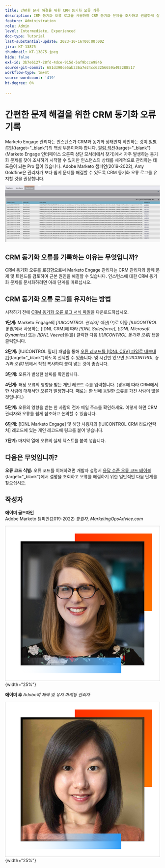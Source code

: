 ```yaml
---
title: 간편한 문제 해결을 위한 CRM 동기화 오류 기록
description: CRM 동기화 오류 로그를 사용하여 CRM 동기화 문제를 조사하고 원활하게 실행하는 방법에 대해 알아봅니다.
feature: Administration
role: Admin
level: Intermediate, Experienced
doc-type: Tutorial
last-substantial-update: 2023-10-16T00:00:00Z
jira: KT-13875
thumbnail: KT-13875.jpeg
hide: false
exl-id: 3b7e6127-28fd-4dce-915d-5af9bcce984b
source-git-commit: 681d390ce5ab336a7e24cc63256659a492288517
workflow-type: tm+mt
source-wordcount: '419'
ht-degree: 0%

---
```


# 간편한 문제 해결을 위한 CRM 동기화 오류 기록

Marketo Engage 관리자는 인스턴스가 CRM과 동기화 상태인지 확인하는 것이 [일별 루틴](https://nation.marketo.com/t5/champion-program-blogs/my-marketo-morning-routine-tips-for-driving-marketing-operation/ba-p/247508){target="_blank"}의 핵심 부분이어야 합니다. [알림 섹션](https://experienceleague.adobe.com/docs/marketo/using/product-docs/core-marketo-concepts/miscellaneous/notification-types.html){target="_blank"}(Marketo Engage 인터페이스 오른쪽 상단 모서리에서 찾기)에서 자주 발생하는 동기화 문제를 찾아 조사하기 시작할 수 있지만 인스턴스의 상태를 체계적으로 관리하는 데 도움이 되는 Pro 팁이 있습니다. Adobe Marketo 챔피언(2019-2022), Amy Goldfine은 관리자가 보다 쉽게 문제를 해결할 수 있도록 CRM 동기화 오류 로그를 유지할 것을 권장합니다.

![동기화 오류 탭의 스크린샷](/help/tutorial-inherited-instance/_assets/Marketo_Engage_Admin_Salesforce_Sync_Errors_Tab.png)

## CRM 동기화 오류를 기록하는 이유는 무엇입니까?

CRM 동기화 오류를 로깅함으로써 Marketo Engage 관리자는 CRM 관리자와 함께 문제 및 트렌드를 검토하여 근본 원인을 해결할 수 있습니다. 인스턴스에 대한 CRM 동기화 문제를 문서화하려면 아래 단계를 따르십시오.

## CRM 동기화 오류 로그를 유지하는 방법

시작하기 전에 [CRM 동기화 오류 로그 서식 파일](/help/tutorial-inherited-instance/_assets/downloads/Adobe-Marketo-Engage_CRM-Sync-Error-Log-Template.xlsx)을 다운로드하십시오.

**1단계:** Marketo Engage의 *[!UICONTROL 관리자] 섹션*(으)로 이동 *[!UICONTROL 통합]*&#x200B;에서 사용하는 [!DNL CRM]에 따라 *[!DNL Salesforce]*, *[!DNL Microsoft Dynamics]* 또는 *[!DNL Veeva]*&#x200B;을(를) 클릭한 다음 *[!UICONTROL 동기화 오류]* 탭을 클릭합니다.

**2단계:** [!UICONTROL 필터] 패널을 통해 [오류 레코드를  [!DNL CSV] 파일로 내보내기](https://experienceleague.adobe.com/docs/marketo/using/product-docs/crm-sync/salesforce-sync/salesforce-sync-errors.html#filter-sync-errors){target="_blank"}하도록 선택할 수 있습니다. 몇 시간만 있으면 *[!UICONTROL 동기화 오류]* 탭에서 직접 복사하여 붙여 넣는 것이 좋습니다.

**3단계:** 오류가 발생한 날짜를 확인합니다.

**4단계:** 해당 오류의 영향을 받는 개인 레코드 수를 입력합니다. (경우에 따라 CRM에서 한 사람에 대해서만 오류가 발생합니다. 때로는 한 번에 동일한 오류를 가진 사람이 많을 것입니다.)

**5단계:** 오류의 영향을 받는 한 사람의 전자 메일 주소를 확인하세요. 이렇게 하면 CRM 관리자와 오류를 쉽게 참조하고 논의할 수 있습니다.

**6단계:** [!DNL Marketo Engage] 및 해당 사용자의 [!UICONTROL CRM 리드/연락처] 레코드에 있는 개인 레코드에 링크를 붙여 넣습니다.

**7단계:** 마지막 열에 오류의 실제 텍스트를 붙여 넣습니다.

## 다음은 무엇입니까?

**오류 코드 식별:** 오류 코드를 이해하려면 개발자 설명서 [응답 수준 오류 코드 테이블](https://developers.marketo.com/rest-api/error-codes/#response_level_error_codes){target="_blank"}에서 설명을 조회하고 오류를 해결하기 위한 일반적인 다음 단계를 찾으십시오.

## 작성자

**에이미 골드파인**\
Adobe Marketo 챔피언(2019-2022)
*창업자, MarketingOpsAdvice.com*

![에이미 골드파인](/help/tutorial-inherited-instance/_assets/authors/Customer_Author_Amy_Goldfine.png){width="25%"}

**에이미 추**
*Adobe의 채택 및 유지 마케팅 관리자*

![에이미 추](/help/tutorial-inherited-instance/_assets/authors/Adobe_Author_Amy_Chiu.png){width="25%"}
